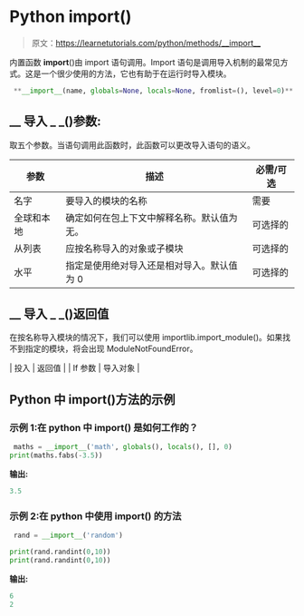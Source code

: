 # Python __import__()

> 原文：<https://learnetutorials.com/python/methods/__import__>

内置函数 __import__()由 import 语句调用。Import 语句是调用导入机制的最常见方式。这是一个很少使用的方法，它也有助于在运行时导入模块。

```py
 **__import__(name, globals=None, locals=None, fromlist=(), level=0)** #where name indicates the name of the import module 

```

## __ 导入 _ _()参数:

取五个参数。当语句调用此函数时，此函数可以更改导入语句的语义。

| 参数 | 描述 | 必需/可选 |
| --- | --- | --- |
| 名字 | 要导入的模块的名称 | 需要 |
| 全球和本地 | 确定如何在包上下文中解释名称。默认值为无。 | 可选择的 |
| 从列表 | 应按名称导入的对象或子模块 | 可选择的 |
| 水平 | 指定是使用绝对导入还是相对导入。默认值为 0 | 可选择的 |

## __ 导入 _ _()返回值

在按名称导入模块的情况下，我们可以使用 importlib.import_module()。如果找不到指定的模块，将会出现 ModuleNotFoundError。

| 投入 | 返回值 |
| If 参数 | 导入对象 |

## Python 中 __import__()方法的示例

### 示例 1:在 python 中 __import()__ 是如何工作的？

```py
 maths = __import__('math', globals(), locals(), [], 0)
print(maths.fabs(-3.5)) 

```

**输出:**

```py
3.5
```

### 示例 2:在 python 中使用 __import()__ 的方法

```py
 rand = __import__('random')

print(rand.randint(0,10))
print(rand.randint(0,10)) 

```

**输出:**

```py
6
2 
```
